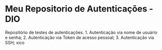 # Meu Repositorio de Autenticações - DIO
Repositório de testes de autenticações.
    1. Autenticação via nome de usuário e senha;
    2. Autenticação via Token de acesso pessoal;
    3. Autenticação via SSH;
    xico